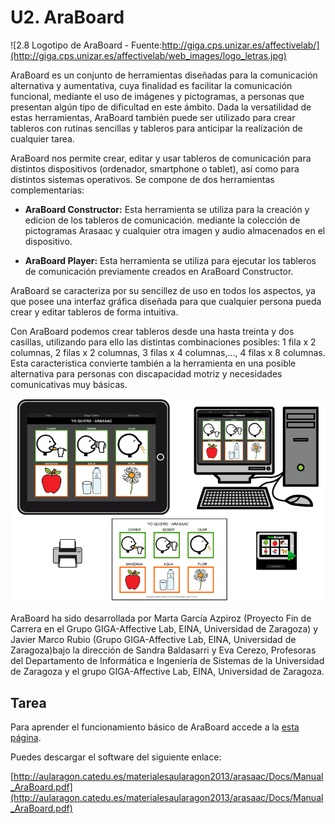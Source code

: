 
# U2. AraBoard


![2.8 Logotipo de AraBoard - Fuente:http://giga.cps.unizar.es/affectivelab/](http://giga.cps.unizar.es/affectivelab/web_images/logo_letras.jpg)

AraBoard es un conjunto de herramientas diseñadas para la comunicación alternativa y aumentativa, cuya finalidad es facilitar la comunicación funcional, mediante el uso de imágenes y pictogramas, a personas que presentan algún tipo de dificultad en este ámbito. Dada la versatilidad de estas herramientas, AraBoard también puede ser utilizado para crear tableros con rutinas sencillas y tableros para anticipar la realización de cualquier tarea.

AraBoard nos permite crear, editar y usar tableros de comunicación para distintos dispositivos (ordenador, smartphone o tablet), así como para distintos sistemas operativos. Se compone de dos herramientas complementarias:

- **AraBoard Constructor:** Esta herramienta se utiliza para la creación y edicion de los tableros de comunicación. mediante la colección de pictogramas Arasaac y cualquier otra imagen y audio almacenados en el dispositivo.

- **AraBoard Player:** Esta herramienta se utiliza para ejecutar los tableros de comunicación previamente creados en AraBoard Constructor.

AraBoard se caracteriza por su sencillez de uso en todos los aspectos, ya que posee una interfaz gráfica diseñada para que cualquier persona pueda crear y editar tableros de forma intuitiva.

Con AraBoard podemos crear tableros desde una hasta treinta y dos casillas, utilizando para ello las distintas combinaciones posibles: 1 fila x 2 columnas, 2 filas x 2 columnas, 3 filas x 4 columnas,..., 4 filas x 8 columnas. Esta característica convierte también a la herramienta en una posible alternativa para personas con discapacidad motriz y necesidades comunicativas muy básicas.


![2.9 Fotomontaje realizado con pictogramas de ARASAAChttp://arasaac.org que muestra las posibilidades multiplataforma de AraBoardAutores: José Manuel Marcos y David Romero](img/araboard1.PNG)

AraBoard ha sido desarrollada por Marta García Azpiroz (Proyecto Fin de Carrera en el Grupo GIGA-Affective Lab, EINA, Universidad de Zaragoza) y Javier Marco Rubio (Grupo GIGA-Affective Lab, EINA, Universidad de Zaragoza)bajo la dirección de Sandra Baldasarri y Eva Cerezo, Profesoras del Departamento de Informática e Ingeniería de Sistemas de la Universidad de Zaragoza y el grupo GIGA-Affective Lab, EINA, Universidad de Zaragoza.

## Tarea

Para aprender el funcionamiento básico de AraBoard accede a la [esta página](http://aulaabierta.arasaac.org/araboard-para-pc-y-para-s-o-android-0-inicio).

Puedes descargar el software del siguiente enlace:

[http://aularagon.catedu.es/materialesaularagon2013/arasaac/Docs/Manual_AraBoard.pdf](http://aularagon.catedu.es/materialesaularagon2013/arasaac/Docs/Manual_AraBoard.pdf)
